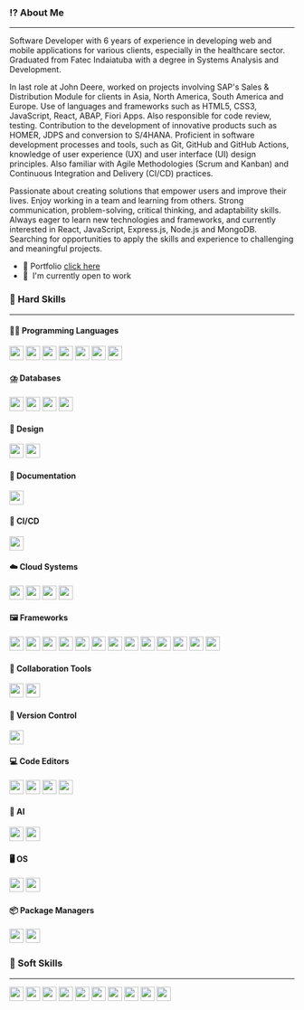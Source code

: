 ### ⁉️ About Me 
-------------------------------------------------------
Software Developer with 6 years of experience in developing web and mobile applications for various clients, especially in the healthcare sector. Graduated from Fatec Indaiatuba with a degree in Systems Analysis and Development.

In last role at John Deere, worked on projects involving SAP's Sales & Distribution Module for clients in Asia, North America, South America and Europe. Use of languages and frameworks such as HTML5, CSS3, JavaScript, React, ABAP, Fiori Apps. Also responsible for code review, testing. Contribution to the development of innovative products such as HOMER, JDPS and conversion to S/4HANA. Proficient in software development processes and tools, such as Git, GitHub and GitHub Actions, knowledge of user experience (UX) and user interface (UI) design principles. Also familiar with Agile Methodologies (Scrum and Kanban) and Continuous Integration and Delivery (CI/CD) practices.

Passionate about creating solutions that empower users and improve their lives. Enjoy working in a team and learning from others. Strong communication, problem-solving, critical thinking, and adaptability skills. Always eager to learn new technologies and frameworks, and currently interested in React, JavaScript, Express.js, Node.js and MongoDB. Searching for opportunities to apply the skills and experience to challenging and meaningful projects.

*   :floppy_disk:  Portfolio [click here](http://iqsilva.github.io/)
*   🚀  I'm currently open to work

### 🔧 Hard Skills
-------------------------------------------------------
#### 🧑‍💻 Programming Languages
<p><img src="https://img.shields.io/badge/HTML-%23E34F26.svg?logo=html5&logoColor=white" height=25> <img src="https://img.shields.io/badge/CSS-1572B6?logo=css3&logoColor=fff" height=25> <img src="https://img.shields.io/badge/JavaScript-F7DF1E?logo=javascript&logoColor=000" height=25> <img src="https://img.shields.io/badge/JSON-000?logo=json&logoColor=fff" height=25> <img src="https://img.shields.io/badge/Markdown-%23000000.svg?logo=markdown&logoColor=white" height=25> <img src="https://img.shields.io/badge/XML-767C52?logo=xml&logoColor=fff" height=25> <img src="https://img.shields.io/badge/YAML-CB171E?logo=yaml&logoColor=fff" height=25></p>

#### ⛈️ Databases
<p><img src="https://img.shields.io/badge/Firebase-039BE5?logo=Firebase&logoColor=white" height=25> <img src="https://img.shields.io/badge/MongoDB-%234ea94b.svg?logo=mongodb&logoColor=white" height=25> <img src="https://img.shields.io/badge/MySQL-4479A1?logo=mysql&logoColor=fff" height=25> <img src="https://custom-icon-badges.demolab.com/badge/Oracle-F80000?logo=oracle&logoColor=fff" height=25></p>

#### 🎨 Design
<p><img src="https://img.shields.io/badge/Figma-F24E1E?logo=figma&logoColor=white" height=25> <img src="https://img.shields.io/badge/Canva-%2300C4CC.svg?&logo=Canva&logoColor=white" height=25></p>

#### 📄 Documentation
<p><img src="https://img.shields.io/badge/Confluence-172B4D?logo=confluence&logoColor=fff" height=25></p>

#### 🔎 CI/CD
<p><img src="https://img.shields.io/badge/GitHub_Actions-2088FF?logo=github-actions&logoColor=white" height=25></p>

#### ☁️ Cloud Systems
<p><img src="https://img.shields.io/badge/AWS-%23FF9900.svg?logo=amazon-web-services&logoColor=white" height=25> <img src="https://img.shields.io/badge/Firebase-039BE5?logo=Firebase&logoColor=white" height=25> <img src="https://custom-icon-badges.demolab.com/badge/Microsoft%20Azure-0089D6?logo=msazure&logoColor=white" height=25> <img src="https://img.shields.io/badge/Vercel-%23000000.svg?logo=vercel&logoColor=white" height=25></p>

#### 🖼️ Frameworks
<p><img src="https://img.shields.io/badge/Angular-%23DD0031.svg?logo=angular&logoColor=white" height=25> <img src="https://img.shields.io/badge/Bootstrap-7952B3?logo=bootstrap&logoColor=fff" height=25> <img src="https://img.shields.io/badge/Express.js-%23404d59.svg?logo=express&logoColor=%2361DAFB" height=25> <img src="https://img.shields.io/badge/Bootstrap-7952B3?logo=bootstrap&logoColor=fff" height=25> <img src="https://img.shields.io/badge/Jest-C21325?logo=jest&logoColor=fff" height=25> <img src="https://img.shields.io/badge/Node.js-6DA55F?logo=node.js&logoColor=white" height=25> <img src="https://img.shields.io/badge/React-%2320232a.svg?logo=react&logoColor=%2361DAFB" height=25> <img src="https://img.shields.io/badge/React_Native-%2320232a.svg?logo=react&logoColor=%2361DAFB" height=25> <img src="https://img.shields.io/badge/React_Router-CA4245?logo=react-router&logoColor=white" height=25> <img src="https://img.shields.io/badge/Redux-764ABC?logo=redux&logoColor=fff" height=25> <img src="https://img.shields.io/badge/Sass-C69?logo=sass&logoColor=fff" height=25> <img src="https://img.shields.io/badge/Vite-646CFF?logo=vite&logoColor=fff" height=25> <img src="https://img.shields.io/badge/Vitest-6E9F18?logo=vitest&logoColor=fff" height=25></p>

#### 🤝 Collaboration Tools
<p><img src="https://img.shields.io/badge/Jira-0052CC?logo=jira&logoColor=fff" height=25> <img src="https://img.shields.io/badge/Trello-0052CC?logo=trello&logoColor=fff" height=25></p>

#### 🔖 Version Control
<p><img src="https://img.shields.io/badge/Git-F05032?logo=git&logoColor=fff" height=25></p>

#### 💻 Code Editors
<p><img src="https://custom-icon-badges.demolab.com/badge/Visual%20Studio%20Code-0078d7.svg?logo=vsc&logoColor=white" height=25> <img src="https://img.shields.io/badge/Notepad++-90E59A.svg?&logo=notepad%2b%2b&logoColor=black" height=25> <img src="https://img.shields.io/badge/IntelliJIDEA-000000.svg?logo=intellij-idea&logoColor=white" height=25> <img src="https://img.shields.io/badge/Eclipse-FE7A16.svg?logo=Eclipse&logoColor=white" height=25></p>

#### 🤖 AI
<p><img src="https://img.shields.io/badge/ChatGPT-74aa9c?logo=openai&logoColor=white" height=25> <img src="https://img.shields.io/badge/GitHub%20Copilot-000?logo=githubcopilot&logoColor=fff" height=25></p>

#### 🖥️ OS
<p><img src="https://img.shields.io/badge/Linux-FCC624?logo=linux&logoColor=black" height=25> <img src="https://custom-icon-badges.demolab.com/badge/Windows-0078D6?logo=windows11&logoColor=white" height=25></p>

#### 📦 Package Managers
<p><img src="https://img.shields.io/badge/npm-CB3837?logo=npm&logoColor=fff" height=25> <img src="https://img.shields.io/badge/Yarn-2C8EBB?logo=yarn&logoColor=fff" height=25></p>

### 🌻 Soft Skills 
-------------------------------------------------------
<p><img src="https://img.shields.io/badge/Effective Communication-red" height=25> <img src="https://img.shields.io/badge/Teamwork-blue" height=25> <img src="https://img.shields.io/badge/Critical Thinking-green" height=25> <img src="https://img.shields.io/badge/Adaptability-yellow" height=25> <img src="https://img.shields.io/badge/Problem Solving-orange" height=25> <img src="https://img.shields.io/badge/Time Management-navy" height=25> <img src="https://img.shields.io/badge/Empathy-purple" height=25> <img src="https://img.shields.io/badge/Leadership-indigo" height=25> <img src="https://img.shields.io/badge/Strategic Thinking-brown" height=25> <img src="https://img.shields.io/badge/Continuous Learning-black" height=25></p>
